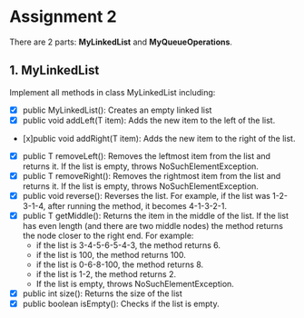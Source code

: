 # Assignment 2
There are 2 parts: **MyLinkedList** and **MyQueueOperations**.

## 1. MyLinkedList
Implement all methods in class MyLinkedList including:
* [x] public MyLinkedList(): Creates an empty linked list
* [x] public void addLeft(T item): Adds the new item to the left of the list.
* [x]public void addRight(T item): Adds the new item to the right of the list.
* [x] public T removeLeft(): Removes the leftmost item from the list and returns it. If the list is empty, throws NoSuchElementException.
* [x] public T removeRight(): Removes the rightmost item from the list and returns it. If the list is empty, throws NoSuchElementException.
* [x] public void reverse(): Reverses the list. For example, if the list was 1-2-3-1-4, after running the method, it becomes 4-1-3-2-1.
* [x] public T getMiddle(): Returns the item in the middle of the list. If the list has even length (and there are two middle nodes) the method returns the node closer to the right end. For example:
  - if the list is 3-4-5-6-5-4-3, the method returns 6.
  - if the list is 100, the method returns 100.
  - if the list is 0-6-8-100, the method returns 8.
  - if the list is 1-2, the method returns 2.
  - If the list is empty, throws NoSuchElementException.
* [x] public int size(): Returns the size of the list
* [x] public boolean isEmpty(): Checks if the list is empty.
